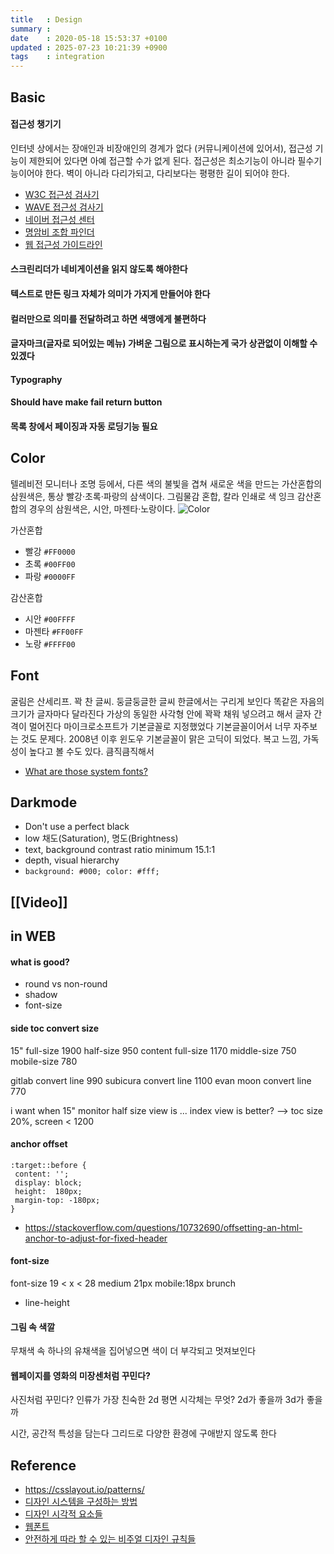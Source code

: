 ```yaml
---
title   : Design
summary :
date    : 2020-05-18 15:53:37 +0100
updated : 2025-07-23 10:21:39 +0900
tags    : integration
---
```


## Basic

#### 접근성 챙기기
인터넷 상에서는 장애인과 비장애인의 경계가 없다 (커뮤니케이션에 있어서),
접근성 기능이 제한되어 있다면 아예 접근할 수가 없게 된다.
접근성은 최소기능이 아니라 필수기능이어야 한다.
벽이 아니라 다리가되고, 다리보다는 평평한 길이 되어야 한다.
- [W3C 접근성 검사기](https://jigsaw.w3.org/css-validator/)
- [WAVE 접근성 검사기](https://wave.webaim.org/)
- [네이버 접근성 센터](https://nuli.navercorp.com/education/disabilityType)
- [명암비 조합 파인더](https://app.contrast-finder.org/?lang=ko)
- [웹 접근성 가이드라인](http://web-accessibility.carnegiemuseums.org/code/navigation/)

#### 스크린리더가 네비게이션을 읽지 않도록 해야한다
#### 텍스트로 만든 링크 자체가 의미가 가지게 만들어야 한다
#### 컬러만으로 의미를 전달하려고 하면 색맹에게 불편하다
#### 글자마크(글자로 되어있는 메뉴) 가벼운 그림으로 표시하는게 국가 상관없이 이해할 수 있겠다
#### Typography
#### Should have make fail return button
#### 목록 창에서 페이징과 자동 로딩기능 필요

## Color
텔레비전 모니터나 조명 등에서, 다른 색의 불빛을 겹쳐 새로운 색을 만드는 가산혼합의 삼원색은, 통상 빨강·초록·파랑의 삼색이다.
그림물감 혼합, 칼라 인쇄로 색 잉크 감산혼합의 경우의 삼원색은, 시안, 마젠타·노랑이다.
![Color](./img/origin_color.jpeg)

가산혼합
- 빨강	`#FF0000`
- 초록	`#00FF00`
- 파랑	`#0000FF`

감산혼합
- 시안	`#00FFFF`
- 마젠타 `#FF00FF`
- 노랑	`#FFFF00`

## Font
굴림은 산세리프. 꽉 찬 글씨. 둥글둥글한 글씨
한글에서는 구리게 보인다
똑같은 자음의 크기가 글자마다 달라진다
가상의 동일한 사각형 안에 꽉꽉 채워 넣으려고 해서 글자 간격이 멀어진다
마이크로소프트가 기본글꼴로 지정했었다
기본글꼴이어서 너무 자주보는 것도 문제다.
2008년 이후 윈도우 기본글꼴이 맑은 고딕이 되었다.
복고 느낌, 가독성이 높다고 볼 수도 있다. 큼직큼직해서
- [What are those system fonts?](https://css-tricks.com/snippets/css/system-font-stack/)

## Darkmode
- Don't use a perfect black
- low 채도(Saturation), 명도(Brightness)
- text, background contrast ratio minimum 15.1:1
- depth, visual hierarchy
- `background: #000; color: #fff;`

## [[Video]]

## in WEB
#### what is good?
- round vs non-round
- shadow
- font-size

#### side toc convert size
15" full-size 1900 half-size 950
 content full-size 1170
  middle-size 750
  mobile-size 780

gitlab convert line 990
subicura convert line 1100
evan moon convert line 770

i want when 15" monitor half size view is ... index view is better?
--> toc size 20%, screen < 1200

#### anchor offset
```
:target::before {
 content: '';
 display: block;
 height:  180px;
 margin-top: -180px;
}
```
- https://stackoverflow.com/questions/10732690/offsetting-an-html-anchor-to-adjust-for-fixed-header

#### font-size
font-size 19 < x < 28
medium 21px mobile:18px
brunch
- line-height

#### 그림 속 색깔
무채색 속 하나의 유채색을 집어넣으면 색이 더 부각되고 멋져보인다

#### 웹페이지를 영화의 미장센처럼 꾸민다?
사진처럼 꾸민다?
인류가 가장 친숙한 2d 평면 시각체는 무엇?
2d가 좋을까 3d가 좋을까

시간, 공간적 특성을 담는다
그리드로 다양한 환경에 구애받지 않도록 한다

## Reference
- https://csslayout.io/patterns/
- [디자인 시스템을 구성하는 방법](https://medium.com/guleum/디자인-시스템을-구성하는-방법-beefa8214884)
- [디자인 시각적 요소들](https://brunch.co.kr/@shaun/40)
- [웹폰트](https://wit.nts-corp.com/2017/02/13/4258)
- [안전하게 따라 할 수 있는 비주얼 디자인 규칙들](https://news.hada.io/topic?id=8573)
